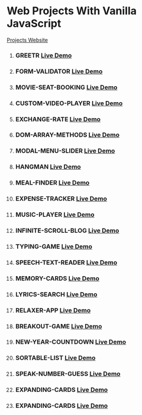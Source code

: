 # Web Projects With Vanilla JavaScript

[Projects Website](https://nasiriqbaluk.github.io/js-projects)

1. ### GREETR [Live Demo](https://nasiriqbaluk.github.io/js-projects/greetr/)

1. ### FORM-VALIDATOR [Live Demo](https://nasiriqbaluk.github.io/js-projects/form-validator/)

1. ### MOVIE-SEAT-BOOKING [Live Demo](https://nasiriqbaluk.github.io/js-projects/movie-seat-booking/)

1. ### CUSTOM-VIDEO-PLAYER [Live Demo](https://nasiriqbaluk.github.io/js-projects/custom-video-player/)

1. ### EXCHANGE-RATE [Live Demo](https://nasiriqbaluk.github.io/js-projects/exchange-rate/)

1. ### DOM-ARRAY-METHODS [Live Demo](https://nasiriqbaluk.github.io/js-projects/dom-array-methods/)

1. ### MODAL-MENU-SLIDER [Live Demo](https://nasiriqbaluk.github.io/js-projects/modal-menu-slider/)

1. ### HANGMAN [Live Demo](https://nasiriqbaluk.github.io/js-projects/hangman/)

1. ### MEAL-FINDER [Live Demo](https://nasiriqbaluk.github.io/js-projects/meal-finder/)

1. ### EXPENSE-TRACKER [Live Demo](https://nasiriqbaluk.github.io/js-projects/expense-tracker/)

1. ### MUSIC-PLAYER [Live Demo](https://nasiriqbaluk.github.io/js-projects/music-player/)

1. ### INFINITE-SCROLL-BLOG [Live Demo](https://nasiriqbaluk.github.io/js-projects/infinite-scroll-blog/)

1. ### TYPING-GAME [Live Demo](https://nasiriqbaluk.github.io/js-projects/typing-game/)

1. ### SPEECH-TEXT-READER [Live Demo](https://nasiriqbaluk.github.io/js-projects/speech-text-reader/)

1. ### MEMORY-CARDS [Live Demo](https://nasiriqbaluk.github.io/js-projects/memory-cards/)

1. ### LYRICS-SEARCH [Live Demo](https://nasiriqbaluk.github.io/js-projects/lyrics-search/)

1. ### RELAXER-APP [Live Demo](https://nasiriqbaluk.github.io/js-projects/relaxer-app/)

1. ### BREAKOUT-GAME [Live Demo](https://nasiriqbaluk.github.io/js-projects/breakout-game/)

1. ### NEW-YEAR-COUNTDOWN [Live Demo](https://nasiriqbaluk.github.io/js-projects/new-year-countdown/)

1. ### SORTABLE-LIST [Live Demo](https://nasiriqbaluk.github.io/js-projects/sortable-list/)

1. ### SPEAK-NUMBER-GUESS [Live Demo](https://nasiriqbaluk.github.io/js-projects/speak-number-guess/)

1. ### EXPANDING-CARDS [Live Demo](https://nasiriqbaluk.github.io/js-projects/expanding-cards/)

1. ### EXPANDING-CARDS [Live Demo](https://nasiriqbaluk.github.io/js-projects/expanding-cards/)
